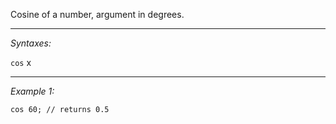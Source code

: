 Cosine of a number, argument in degrees.


---
*Syntaxes:*

`cos` x

---
*Example 1:*

```sqf
cos 60; // returns 0.5
```